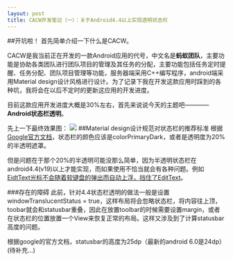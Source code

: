 ```yaml
---
layout: post
title: CACW开发笔记（一）：关于Android4.4以上实现透明状态栏
---
```


##开坑啦！
首先简单介绍一下什么是CACW。

CACW是我当前正在开发的一款Android应用的代号，中文名是**蚂蚁团队**，主要功能是协助各类团队进行团队项目的管理及其任务的分配，主要功能包括任务定时提醒、任务分配、团队项目管理等功能，服务器端采用C++编写程序，android端采用Material design设计风格进行设计。为了记录下我在开发这款应用时踩到的各种坑，我将会在以后不定时的更新这应用的开发进度。

目前这款应用开发进度大概是30%左右，首先来说说今天的主题吧————**Android状态栏透明**。

先上一下最终效果图：
![](http://img-storage.qiniudn.com/15-11-4/25804636.jpg)
##Material design设计规范对状态栏的推荐标准
根据[Google官方文档](https://www.google.com/design/spec/style/color.html#color-ui-color-application)，状态栏的颜色应该是colorPrimaryDark，或者是透明度为20%的半透明遮罩。

但是问题在于那个20%的半透明可能没那么简单，因为半透明状态栏在android4.4(v19)以上才能实现，而如果使用不恰当就会有各种问题。例如[EidtText光标不会随着软键盘的弹出而自动上浮，挡住了EditText](http://www.zhihu.com/question/30804539)。

###存在的障碍
此前，针对4.4状态栏透明的做法一般是设置windowTranslucentStatus = true，这样布局将会忽略状态栏，将内容往上顶，toobar就会和statusbar重叠，因此在放置toolbar的时候需要设置margin，或者在状态栏的位置放置一个View来恢复正常的布局。这样又涉及到了计算statusbar高度的问题。

根据google的官方文档，statusbar的高度为25dp（最新的android 6.0是24dp）
(待补充...)
